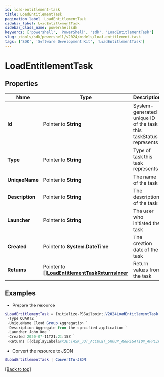 ```yaml
---
id: load-entitlement-task
title: LoadEntitlementTask
pagination_label: LoadEntitlementTask
sidebar_label: LoadEntitlementTask
sidebar_class_name: powershellsdk
keywords: ['powershell', 'PowerShell', 'sdk', 'LoadEntitlementTask'] 
slug: /tools/sdk/powershell/v2024/models/load-entitlement-task
tags: ['SDK', 'Software Development Kit', 'LoadEntitlementTask']
---
```



# LoadEntitlementTask

## Properties

Name | Type | Description | Notes
------------ | ------------- | ------------- | -------------
**Id** |  Pointer to **String** | System-generated unique ID of the task this taskStatus represents | [optional] 
**Type** |  Pointer to **String** | Type of task this task represents | [optional] 
**UniqueName** |  Pointer to **String** | The name of the task | [optional] 
**Description** |  Pointer to **String** | The description of the task | [optional] 
**Launcher** |  Pointer to **String** | The user who initiated the task | [optional] 
**Created** |  Pointer to **System.DateTime** | The creation date of the task | [optional] 
**Returns** |  Pointer to [**[]LoadEntitlementTaskReturnsInner**](load-entitlement-task-returns-inner) | Return values from the task | [optional] 

## Examples

- Prepare the resource
```powershell
$LoadEntitlementTask = Initialize-PSSailpoint.V2024LoadEntitlementTask  -Id ef38f94347e94562b5bb8424a56397d8 `
 -Type QUARTZ `
 -UniqueName Cloud Group Aggregation `
 -Description Aggregate from the specified application `
 -Launcher John Doe `
 -Created 2020-07-11T21:23:15Z `
 -Returns [{displayLabel&#x3D;TASK_OUT_ACCOUNT_GROUP_AGGREGATION_APPLICATIONS, attributeName&#x3D;applications}, {displayLabel&#x3D;TASK_OUT_ACCOUNT_GROUP_AGGREGATION_TOTAL, attributeName&#x3D;total}, {displayLabel&#x3D;TASK_OUT_ACCOUNT_GROUP_AGGREGATION_CREATED, attributeName&#x3D;groupsCreated}, {displayLabel&#x3D;TASK_OUT_ACCOUNT_GROUP_AGGREGATION_UPDATED, attributeName&#x3D;groupsUpdated}, {displayLabel&#x3D;TASK_OUT_ACCOUNT_GROUP_AGGREGATION_DELETED, attributeName&#x3D;groupsDeleted}]
```

- Convert the resource to JSON
```powershell
$LoadEntitlementTask | ConvertTo-JSON
```


[[Back to top]](#) 

